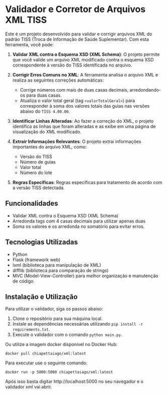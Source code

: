 # Validador e Corretor de Arquivos XML TISS

Este é um projeto desenvolvido para validar e corrigir arquivos XML do padrão TISS (Troca de Informação de Saúde Suplementar). Com esta ferramenta, você pode:

1. **Validar XML contra o Esquema XSD (XML Schema)**: O projeto permite que você valide um arquivo XML modificado contra o esquema XSD correspondente à versão do TISS identificada no arquivo.

2. **Corrigir Erros Comuns no XML**: A ferramenta analisa o arquivo XML e realiza as seguintes correções automáticas:
   - Corrige números com mais de duas casas decimais, arredondando-os para duas casas.
   - Atualiza o valor total geral (tag `<valorTotalGeral>`) para corresponder à soma dos valores totais das guias nas versões abaixo do `TISS 4.00.00`.

3. **Identificar Linhas Alteradas**: Ao fazer a correção do XML, o projeto identifica as linhas que foram alteradas e as exibe em uma página de visualização do XML modificado.

4. **Extrair Informações Relevantes**: O projeto extrai informações importantes do arquivo XML, como:
   - Versão do TISS
   - Número de guias
   - Valor total
   - Número do lote

5. **Regras Específicas**: Regras específicas para tratamento de acordo com a versão TISS detectada.

## Funcionalidades 
- Validar XML contra o Esquema XSD (XML Schema)
- Arredonda tags com 4 casas decimais para utilizar apenas duas
- Soma os valores e os arredonda no somatório para evitar erros.


## Tecnologias Utilizadas

- Python
- Flask (framework web)
- lxml (biblioteca para manipulação de XML)
- difflib (biblioteca para comparação de strings)
- MVC (Model-View-Controller) para melhor organização e manutenção de código


## Instalação e Utilização

Para utilizar o validador, siga os passos abaixo:

1. Clone o repositório para sua máquina local.
2. Instale as dependências necessárias utilizando `pip install -r requirements.txt`.
3. Execute o validador com o comando `python main.py`.

Ou utilize a imagem docker disponível no Docker Hub:

```
docker pull chiapettaiago/xml:latest
```

Para executar use o seguinte comando:

```
docker run -p 5000:5000 chiapettaiago/xml:latest
```

Após isso basta digitar http://localhost:5000 no seu navegador e o validador xml vai abrir.



